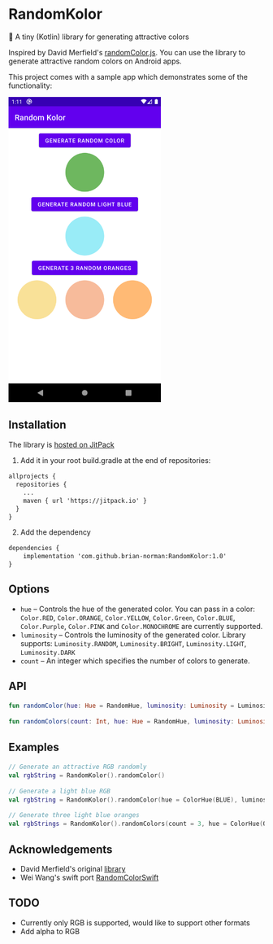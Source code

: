 # RandomKolor
🎨 A tiny (Kotlin) library for generating attractive colors

Inspired by David Merfield's [randomColor.js](https://github.com/davidmerfield/randomColor). 
You can use the library to generate attractive random colors on Android apps.

This project comes with a sample app which demonstrates some of the functionality:

<img src="screenshot.png" width="300"/>

## Installation
The library is [hosted on JitPack](https://jitpack.io/#brian-norman/RandomKolor/1.0)
1. Add it in your root build.gradle at the end of repositories:
```
allprojects {
  repositories {
    ...
    maven { url 'https://jitpack.io' }
  }
}
```
2. Add the dependency
```
dependencies {
    implementation 'com.github.brian-norman:RandomKolor:1.0'
}
```

## Options
- ```hue``` – Controls the hue of the generated color. You can pass in a color: `Color.RED`, `Color.ORANGE`, `Color.YELLOW`, `Color.Green`, `Color.BLUE`, `Color.Purple`, `Color.PINK` and `Color.MONOCHROME` are currently supported.
- ```luminosity``` – Controls the luminosity of the generated color. Library supports: `Luminosity.RANDOM`, `Luminosity.BRIGHT`, `Luminosity.LIGHT`, `Luminosity.DARK`
- ```count``` – An integer which specifies the number of colors to generate.

## API
```kotlin
fun randomColor(hue: Hue = RandomHue, luminosity: Luminosity = Luminosity.RANDOM, format: Format = Format.RGB): String
```

```kotlin
fun randomColors(count: Int, hue: Hue = RandomHue, luminosity: Luminosity = Luminosity.RANDOM, format: Format = Format.RGB): List<String>
```

## Examples
```kotlin
// Generate an attractive RGB randomly
val rgbString = RandomKolor().randomColor()
```

```kotlin
// Generate a light blue RGB 
val rgbString = RandomKolor().randomColor(hue = ColorHue(BLUE), luminosity = Luminosity.LIGHT)
```

```kotlin
// Generate three light blue oranges
val rgbStrings = RandomKolor().randomColors(count = 3, hue = ColorHue(ORANGE), luminosity = Luminosity.LIGHT)
```

## Acknowledgements
- David Merfield's original [library](https://github.com/davidmerfield/randomColor)
- Wei Wang's swift port [RandomColorSwift](https://github.com/onevcat/RandomColorSwift)

## TODO
- Currently only RGB is supported, would like to support other formats
- Add alpha to RGB
